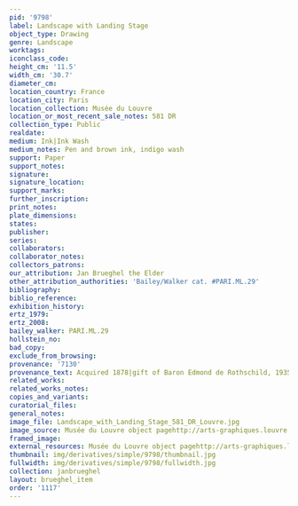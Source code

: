 ```yaml
---
pid: '9798'
label: Landscape with Landing Stage
object_type: Drawing
genre: Landscape
worktags:
iconclass_code:
height_cm: '11.5'
width_cm: '30.7'
diameter_cm:
location_country: France
location_city: Paris
location_collection: Musée du Louvre
location_or_most_recent_sale_notes: 581 DR
collection_type: Public
realdate:
medium: Ink|Ink Wash
medium_notes: Pen and brown ink, indigo wash
support: Paper
support_notes:
signature:
signature_location:
support_marks:
further_inscription:
print_notes:
plate_dimensions:
states:
publisher:
series:
collaborators:
collaborator_notes:
collectors_patrons:
our_attribution: Jan Brueghel the Elder
other_attribution_authorities: 'Bailey/Walker cat. #PARI.ML.29'
bibliography:
biblio_reference:
exhibition_history:
ertz_1979:
ertz_2008:
bailey_walker: PARI.ML.29
hollstein_no:
bad_copy:
exclude_from_browsing:
provenance: '7130'
provenance_text: Acquired 1878|gift of Baron Edmond de Rothschild, 1935
related_works:
related_works_notes:
copies_and_variants:
curatorial_files:
general_notes:
image_file: Landscape_with_Landing_Stage_581_DR_Louvre.jpg
image_source: Musée du Louvre object pagehttp://arts-graphiques.louvre.fr/detail/oeuvres/97/537433-Paysage-et-marine
framed_image:
external_resources: Musée du Louvre object pagehttp://arts-graphiques.louvre.fr/detail/oeuvres/97/537433-Paysage-et-marine
thumbnail: img/derivatives/simple/9798/thumbnail.jpg
fullwidth: img/derivatives/simple/9798/fullwidth.jpg
collection: janbrueghel
layout: brueghel_item
order: '1117'
---
```

